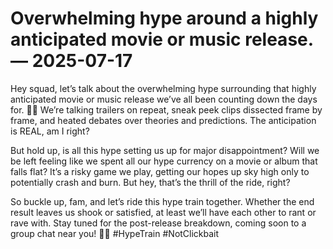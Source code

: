 # Overwhelming hype around a highly anticipated movie or music release. — 2025-07-17

Hey squad, let’s talk about the overwhelming hype surrounding that highly anticipated movie or music release we’ve all been counting down the days for. 🎥🎵 We’re talking trailers on repeat, sneak peek clips dissected frame by frame, and heated debates over theories and predictions. The anticipation is REAL, am I right?

But hold up, is all this hype setting us up for major disappointment? Will we be left feeling like we spent all our hype currency on a movie or album that falls flat? It’s a risky game we play, getting our hopes up sky high only to potentially crash and burn. But hey, that’s the thrill of the ride, right?

So buckle up, fam, and let’s ride this hype train together. Whether the end result leaves us shook or satisfied, at least we’ll have each other to rant or rave with. Stay tuned for the post-release breakdown, coming soon to a group chat near you! 🚀✨ #HypeTrain #NotClickbait